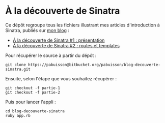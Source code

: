 À la découverte de Sinatra
==========================

Ce dépôt regroupe tous les fichiers illustrant mes articles d'introduction à Sinatra, publiés sur [mon blog](http://blog.pabuisson.com) :

* [À la découverte de Sinatra #1 : présentation](http://blog.pabuisson.com/2014/05/a-la-decouverte-de-sinatra-1/)
* [À la découverte de Sinatra #2 : routes et templates](http://blog.pabuisson.com/2014/07/a-la-decouverte-de-sinatra-2-routes-et-templates/)


Pour récupérer le source à partir du dépôt :

	git clone https://pabuisson@bitbucket.org/pabuisson/blog-decouverte-sinatra.git


Ensuite, selon l'étape que vous souhaitez récupérer :

	git checkout -f partie-1
	git checkout -f partie-2
	
	
Puis pour lancer l'appli :

	cd blog-decouverte-sinatra
	ruby app.rb
